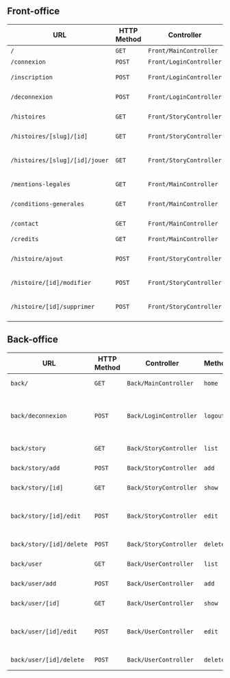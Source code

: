 ## Front-office
| URL                            | HTTP Method | Controller              | Method       | Title                  | Content            | Comment |
| ------------------------------ | ----------- | ----------------------- | ------------ | ---------------------- | ------------------ | ------- |
| `/`                            | `GET`       | `Front/MainController`  | `home`       | Accueil                | homepage           | -       |
| `/connexion`                   | `POST`      | `Front/LoginController` | `login`      | Connexion              | login page         | -       |
| `/inscription`                 | `POST`      | `Front/LoginController` | `sign-in`    | Inscription            | sign-in page       | -       |
| `/deconnexion`                 | `POST`      | `Front/LoginController` | `logout`     | -                      | logout page        | -       |
| `/histoires`                   | `GET`       | `Front/StoryController` | `list`       | Les histoires          | story list         | -       |
| `/histoires/[slug]/[id]`       | `GET`       | `Front/StoryController` | `show`       | [Nom de l'histoire]    | story page         | -       |
| `/histoires/[slug]/[id]/jouer` | `GET`       | `Front/StoryController` | `play`       | [Nom de l'histoire]    | story page game    | -       |
| `/mentions-legales`            | `GET`       | `Front/MainController`  | `legals`     | Mentions légales       | legals mentions    | -       |
| `/conditions-generales`        | `GET`       | `Front/MainController`  | `conditions` | Conditions générales   | general conditions | -       |
| `/contact`                     | `GET`       | `Front/MainController`  | `contact`    | Nous contacter         | contact            | -       |
| `/credits`                     | `GET`       | `Front/MainController`  | `credit`     | Crédits                | credits            | -       |
| `/histoire/ajout`              | `POST`      | `Front/StoryController` | `add`        | Ajouter une histoire   | add a story        | V2      |
| `/histoire/[id]/modifier`      | `POST`      | `Front/StoryController` | `edit`       | Editer une histoire    | edit a story       | V2      |
| `/histoire/[id]/supprimer`     | `POST`      | `Front/StoryController` | `delete`     | Supprimer une histoire | delete a story     | V2      |

## Back-office
| URL                      | HTTP Method | Controller             | Method   | Title                                        | Content       | Comment                                            |
| ------------------------ | ----------- | ---------------------- | -------- | -------------------------------------------- | ------------- | -------------------------------------------------- |
| `back/`                  | `GET`       | `Back/MainController`  | `home`   | Accueil                                      | story list    | -                                                  |
| `back/deconnexion`       | `POST`      | `Back/LoginController` | `logout` | -                                            | logout page   | A préciser sur le lien back/front si projet séparé |
| `back/story`             | `GET`       | `Back/StoryController` | `list`   | Liste des histoires                          | story list    | -                                                  |
| `back/story/add`         | `POST`      | `Back/StoryController` | `add`    | Ajouter une histoire                         | add a game    | -                                                  |
| `back/story/[id]`        | `GET`       | `Back/StoryController` | `show`   | [nom de l'histoire]                          | story page    | -                                                  |
| `back/story/[id]/edit`   | `POST`      | `Back/StoryController` | `edit`   | Editer l'histoire [nom de l'histoire]        | edit a game   | -                                                  |
| `back/story/[id]/delete` | `POST`      | `Back/StoryController` | `delete` | -                                            | delete a game | -                                                  |
| `back/user`              | `GET`       | `Back/UserController`  | `list`   | Liste des utilisateurs                       | user list     | -                                                  |
| `back/user/add`          | `POST`      | `Back/UserController`  | `add`    | Ajouter un utilisateur                       | add a user    | -                                                  |
| `back/user/[id]`         | `GET`       | `Back/UserController`  | `show`   | [nom de l'utilisateur]                       | user page     | -                                                  |
| `back/user/[id]/edit`    | `POST`      | `Back/UserController`  | `edit`   | Editer un utilisateur [nom de l'utilisateur] | edit a user   | -                                                  |
| `back/user/[id]/delete`  | `POST`      | `Back/UserController`  | `delete` | -                                            | delete a user | -                                                  |

